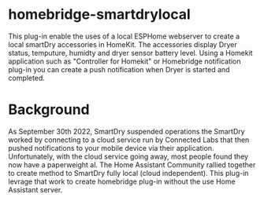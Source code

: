 # homebridge-smartdrylocal 

This plug-in enable the uses of a local ESPHome webserver to create a local smartDry accessories in HomeKit. The accessories display Dryer status, temputure, humidty and dryer sensor battery level.  Using a Homekit application such as "Controller for Homekit" or Homebridge notification plug-in you can create a push notification when Dryer is started and completed.

# Background

As September 30th 2022, SmartDry suspended operations the SmartDry worked by connecting to a cloud service run by Connected Labs that then pushed notifications to your mobile device via their application.  Unfortunately, with the cloud service going away, most people found they now have a paperweight al. The Home Assistant Community rallied together to create method to SmartDry fully local (cloud independent). This plug-in levrage  that work to create homebridge plug-in without the use Home Assistant server.



